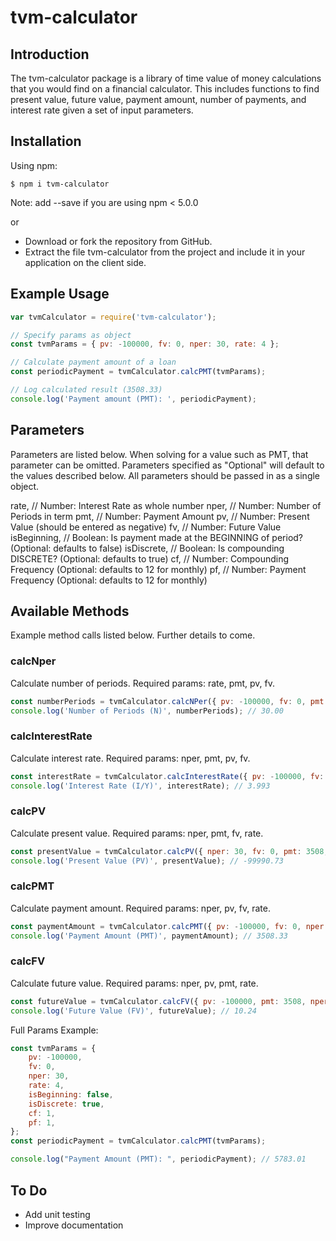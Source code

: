 # tvm-calculator

## Introduction
The tvm-calculator package is a library of time value of money calculations that you would find on a financial calculator. This includes functions to find present value, future value, payment amount, number of payments, and interest rate given a set of input parameters.

## Installation
Using npm:
```shell
$ npm i tvm-calculator
```
Note: add --save if you are using npm < 5.0.0

or

* Download or fork the repository from GitHub.
* Extract the file tvm-calculator from the project and include it in your application on the client side.

## Example Usage
```js
var tvmCalculator = require('tvm-calculator');

// Specify params as object
const tvmParams = { pv: -100000, fv: 0, nper: 30, rate: 4 };

// Calculate payment amount of a loan
const periodicPayment = tvmCalculator.calcPMT(tvmParams);

// Log calculated result (3508.33)
console.log('Payment amount (PMT): ', periodicPayment);
```

## Parameters
Parameters are listed below. When solving for a value such as PMT, that parameter can be omitted.
Parameters specified as "Optional" will default to the values described below.
All parameters should be passed in as a single object.

rate, // Number: Interest Rate as whole number
nper, // Number: Number of Periods in term
pmt, // Number: Payment Amount
pv, // Number: Present Value (should be entered as negative)
fv, // Number: Future Value
isBeginning, // Boolean: Is payment made at the BEGINNING of period? (Optional: defaults to false)
isDiscrete, // Boolean: Is compounding DISCRETE? (Optional: defaults to true)
cf, // Number: Compounding Frequency (Optional: defaults to 12 for monthly)
pf, // Number: Payment Frequency (Optional: defaults to 12 for monthly)

## Available Methods
Example method calls listed below. Further details to come.

### calcNper
Calculate number of periods.
Required params: rate, pmt, pv, fv.

```js
const numberPeriods = tvmCalculator.calcNPer({ pv: -100000, fv: 0, pmt: 3508, rate: 4 });
console.log('Number of Periods (N)', numberPeriods); // 30.00
```

### calcInterestRate
Calculate interest rate.
Required params: nper, pmt, pv, fv.

```js
const interestRate = tvmCalculator.calcInterestRate({ pv: -100000, fv: 0, nper: 30, pmt: 3508 });
console.log('Interest Rate (I/Y)', interestRate); // 3.993
```

### calcPV
Calculate present value.
Required params: nper, pmt, fv, rate.

```js
const presentValue = tvmCalculator.calcPV({ nper: 30, fv: 0, pmt: 3508, rate: 4 });
console.log('Present Value (PV)', presentValue); // -99990.73
```

### calcPMT
Calculate payment amount.
Required params: nper, pv, fv, rate.

```js
const paymentAmount = tvmCalculator.calcPMT({ pv: -100000, fv: 0, nper: 30, rate: 4 });
console.log('Payment Amount (PMT)', paymentAmount); // 3508.33
```

### calcFV
Calculate future value.
Required params: nper, pv, pmt, rate.

```js
const futureValue = tvmCalculator.calcFV({ pv: -100000, pmt: 3508, nper: 30, rate: 4 });
console.log('Future Value (FV)', futureValue); // 10.24
```


Full Params Example:
```js
const tvmParams = {
    pv: -100000,
    fv: 0,
    nper: 30,
    rate: 4,
    isBeginning: false,
    isDiscrete: true,
    cf: 1,
    pf: 1,
};
const periodicPayment = tvmCalculator.calcPMT(tvmParams);

console.log("Payment Amount (PMT): ", periodicPayment); // 5783.01
```

## To Do
* Add unit testing
* Improve documentation